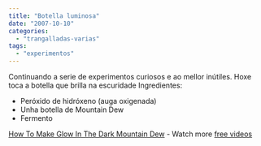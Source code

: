```yaml
---
title: "Botella luminosa"
date: "2007-10-10"
categories: 
  - "trangalladas-varias"
tags: 
  - "experimentos"
---
```


Continuando a serie de experimentos curiosos e ao mellor inútiles. Hoxe toca a botella que brilla na escuridade Ingredientes:

- Peróxido de hidróxeno (auga oxigenada)
- Unha botella de Mountain Dew
- Fermento

  
[How To Make Glow In The Dark Mountain Dew](http://my.break.com/content/view.aspx?ContentID=377900) - Watch more [free videos](http://www.break.com/)
